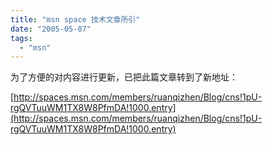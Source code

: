 ```yaml
---
title: "msn space 技术文章所引"
date: "2005-05-07"
tags: 
  - "msn"
---
```


为了方便的对内容进行更新，已把此篇文章转到了新地址：

[http://spaces.msn.com/members/ruanqizhen/Blog/cns!1pU-rgQVTuuWM1TX8W8PfmDA!1000.entry](http://spaces.msn.com/members/ruanqizhen/Blog/cns!1pU-rgQVTuuWM1TX8W8PfmDA!1000.entry)
